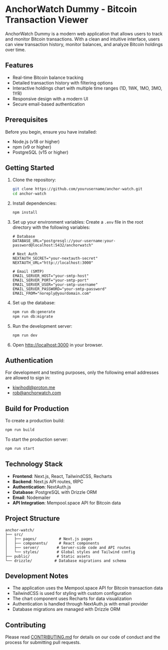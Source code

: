 # AnchorWatch Dummy - Bitcoin Transaction Viewer

AnchorWatch Dummy is a modern web application that allows users to track and monitor Bitcoin transactions. With a clean and intuitive interface, users can view transaction history, monitor balances, and analyze Bitcoin holdings over time.

## Features

- Real-time Bitcoin balance tracking
- Detailed transaction history with filtering options
- Interactive holdings chart with multiple time ranges (1D, 1WK, 1MO, 3MO, 1YR)
- Responsive design with a modern UI
- Secure email-based authentication

## Prerequisites

Before you begin, ensure you have installed:

- Node.js (v18 or higher)
- npm (v9 or higher)
- PostgreSQL (v15 or higher)

## Getting Started

1. Clone the repository:

   ```bash
   git clone https://github.com/yourusername/anchor-watch.git
   cd anchor-watch
   ```

2. Install dependencies:

   ```bash
   npm install
   ```

3. Set up your environment variables:
   Create a `.env` file in the root directory with the following variables:

   ```env
   # Database
   DATABASE_URL="postgresql://your-username:your-password@localhost:5432/anchorwatch"

   # Next Auth
   NEXTAUTH_SECRET="your-nextauth-secret"
   NEXTAUTH_URL="http://localhost:3000"

   # Email (SMTP)
   EMAIL_SERVER_HOST="your-smtp-host"
   EMAIL_SERVER_PORT="your-smtp-port"
   EMAIL_SERVER_USER="your-smtp-username"
   EMAIL_SERVER_PASSWORD="your-smtp-password"
   EMAIL_FROM="noreply@yourdomain.com"
   ```

4. Set up the database:

   ```bash
   npm run db:generate
   npm run db:migrate
   ```

5. Run the development server:

   ```bash
   npm run dev
   ```

6. Open [http://localhost:3000](http://localhost:3000) in your browser.

## Authentication

For development and testing purposes, only the following email addresses are allowed to sign in:

- kiwihodl@proton.me
- rob@anchorwatch.com

## Build for Production

To create a production build:

```bash
npm run build
```

To start the production server:

```bash
npm run start
```

## Technology Stack

- **Frontend**: Next.js, React, TailwindCSS, Recharts
- **Backend**: Next.js API routes, tRPC
- **Authentication**: NextAuth.js
- **Database**: PostgreSQL with Drizzle ORM
- **Email**: Nodemailer
- **API Integration**: Mempool.space API for Bitcoin data

## Project Structure

```
anchor-watch/
├── src/
│   ├── pages/          # Next.js pages
│   ├── components/     # React components
│   ├── server/        # Server-side code and API routes
│   └── styles/        # Global styles and Tailwind config
├── public/            # Static assets
└── drizzle/          # Database migrations and schema
```

## Development Notes

- The application uses the Mempool.space API for Bitcoin transaction data
- TailwindCSS is used for styling with custom configuration
- The chart component uses Recharts for data visualization
- Authentication is handled through NextAuth.js with email provider
- Database migrations are managed with Drizzle ORM

## Contributing

Please read [CONTRIBUTING.md](CONTRIBUTING.md) for details on our code of conduct and the process for submitting pull requests.
